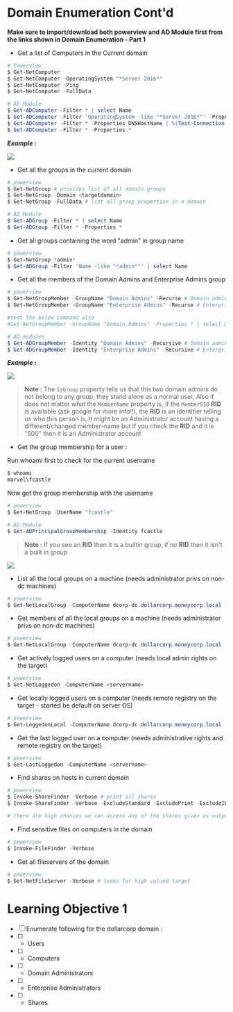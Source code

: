 # **Domain Enumeration Cont'd**

**Make sure to import/download both powerview and AD Module first from the links shown in Domain Enumeration - Part 1**



- Get a list of Computers in the Current domain

```powershell
# Powerview
$ Get-NetComputer
$ Get-NetComputer -OperatingSystem "*Server 2016*"
$ Get-NetComputer -Ping
$ Get-NetComputer -FullData 

# AD Module
$ Get-ADComputer -Filter * | select Name
$ Get-ADComputer -Filter 'OperatingSystem -like "*Server 2016*"' -Properties OperatingSystem | select Name,OperatingSystem
$ Get-ADComputer -Filter * -Properties DNSHostName | %(Test-Connection -Count 1 -ComputerName $_.DNSHostName)
$ Get-ADComputer -Filter * -Properties *
```

**_Example_ :**

![](https://i.imgur.com/vmBif3X.png)

- Get all the groups in the current domain

```powershell
# powerview
$ Get-NetGroup # provides list of all domain groups
$ Get-NetGroup -Domain <targetdomain>
$ Get-NetGroup -FullData # list all group properties in a domain

# AD Module
$ Get-ADGroup -Filter * | select Name
$ Get-ADGroup -Filter * -Properties *
```


- Get all groups containing the word "admin" in group name

```powershell
# powerview
$ Get-NetGroup *admin*
$ Get-ADGroup -Filter 'Name -like "*admin*"' | select Name
```

- Get all the members of the Domain Admins and Enterprise Admins group

```powershell
# powerview
$ Get-NetGroupMember -GroupName "Domain Admins" -Recurse # Domain admins
$ Get-NetGroupMember -GroupName "Enterprise Admins" -Recurse # Enterprise admins

#test the below command also
#Get-NetGroupMember -GroupName "Domain Admins" -Properties * | select DistinguishedName,GroupCategory,GroupScope,Name,Members

# AD modules 
$ Get-ADGroupMember -Identity "Domain Admins" -Recursive # Domain admins
$ Get-ADGroupMember -Identity "Enterprise Admins" -Recursive # Enterprise admins
```

**_Example :_**


![](https://i.imgur.com/nYGNRo8.png)


> **Note :** The `IsGroup` property tells us that this two domain admins do not belong to any group, they stand alone as a normal user, Also if does not matter what the `MemberName` property is, if the `MemberSID` **RID** is available (ask google for more info!!), the **RID** is an identifier telling us who this person is, It might be an Administrator account having a different/changed member-name but if you check the **RID** and it is "500" then it is an Administrator account


- Get the group membership for a user :

Run whoami first to check for the current username

```powershell
$ whoami
marvel\fcastle
```

Now get the group membership with the username

```powershell
# powerview
$ Get-NetGroup -UserName "fcastle"

# AD Module
$ Get-ADPrincipalGroupMembership -Identity fcastle
```


> **Note :** If you see an **RID** then it is a builtin group, if no **RID** then it isn't a built in group


![](https://i.imgur.com/5k973U5.png)



- List all the local groups on a machine (needs administrator privs on non-dc machines)

```powershell
# powerview
$ Get-NetLocalGroup -ComputerName dcorp-dc.dollarcorp.moneycorp.local -ListGroups
```


- Get members of all the local groups on a machine (needs administrator privs on non-dc machines)

```powershell
# powerview
$ Get-NetLocalGroup -ComputerName dcorp-dc.dollarcorp.moneycorp.local -Recurse
```


- Get actively logged users on a computer (needs local admin rights on the target)

```powershell
# powerview
$ Get-NetLoggedon -ComputerName <servername>
```


- Get locally logged users on a computer (needs remote registry on the target - started be default on server OS)

```powershell
# powerview
$ Get-LoggedonLocal -ComputerName dcorp-dc.dollarcorp.moneycorp.local 
```


- Get the last logged user on a computer (needs administrative rights and remote registry on the target)

```powershell
# powerview
$ Get-LastLoggedon -ComputerName <servername>
```

- Find shares on hosts in current domain

```powershell
# powerview
$ Invoke-ShareFinder -Verbose # print all shares
$ Invoke-ShareFinder -Verbose -ExcludeStandard -ExcludePrint -ExcludeIPC # remove default shares from output

# there are high chances we can access any of the shares given as output
```


- Find sensitive files on computers in the domain

```powershell
# powerview
$ Invoke-FileFinder -Verbose 
```


- Get all fileservers of the domain

```powershell
# powerview
$ Get-NetFileServer -Verbose # looks for high valued target
```



# Learning Objective 1

- [ ] Enumerate following for the dollarcorp domain :
- [ ] - Users
- [ ] - Computers
- [ ] - Domain Administrators
- [ ] - Enterprise Administrators
- [ ] - Shares




